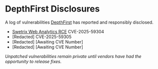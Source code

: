 # DepthFirst Disclosures
A log of vulnerabilities [DepthFirst](https://www.depthfirst.com/) has reported and responsibly disclosed.  

* [Swetrix Web Analytics RCE](https://github.com/Swetrix/swetrix/pull/397) CVE-2025-59304
* [Redacted] CVE-2025-59305
* [Redacted] [Awaiting CVE Number]
* [Redacted] [Awaiting CVE Number]

_Unpatched vulnerabilities remain private until vendors have had the opportunity to release fixes._
